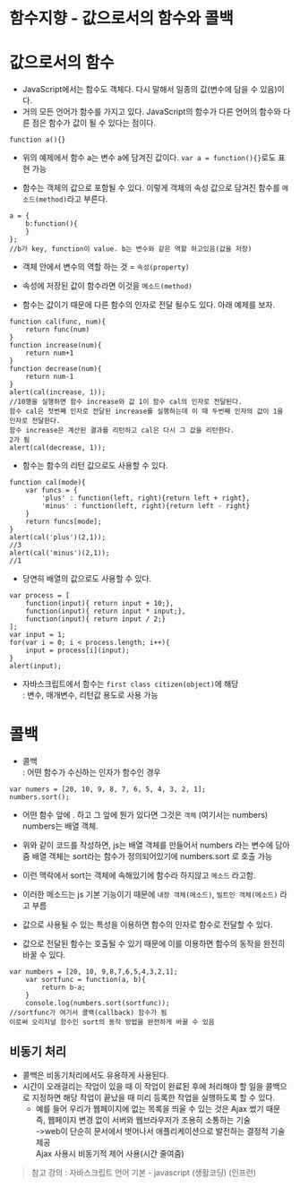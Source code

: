 함수지향 - 값으로서의 함수와 콜백
=================================

# 값으로서의 함수
* JavaScript에서는 함수도 객체다. 다시 말해서 일종의 값(변수에 담을 수 있음)이다.
* 거의 모든 언어가 함수를 가지고 있다. JavaScript의 함수가 다른 언어의 함수와 다른 점은 함수가 값이 될 수 있다는 점이다.
```
function a(){}
```
* 위의 예제에서 함수 a는 변수 a에 담겨진 값이다.
```var a = function(){}```로도 표현 가능 

*  함수는 객체의 값으로 포함될 수 있다. 이렇게 객체의 속성 값으로 담겨진 함수를 ```메소드(method)```라고 부른다.
```
a = {
    b:function(){
    }
};
//b가 key, function이 value. b는 변수와 같은 역할 하고있음(값을 저장)
```

* 객체 안에서 변수의 역할 하는 것 = ```속성(property)```
* 속성에 저장된 값이 함수라면 이것을 ```메소드(method)```

* 함수는 값이기 때문에 다른 함수의 인자로 전달 될수도 있다. 아래 예제를 보자.
```
function cal(func, num){
    return func(num)
}
function increase(num){
    return num+1
}
function decrease(num){
    return num-1
}
alert(cal(increase, 1));
//10행을 실행하면 함수 increase와 값 1이 함수 cal의 인자로 전달된다.   
함수 cal은 첫번째 인자로 전달된 increase를 실행하는데 이 때 두번째 인자의 값이 1을 인자로 전달한다.   
함수 increase은 계산된 결과를 리턴하고 cal은 다시 그 값을 리턴한다.
2가 됨 
alert(cal(decrease, 1));
```

* 함수는 함수의 리턴 값으로도 사용할 수 있다.
```
function cal(mode){
    var funcs = {
        'plus' : function(left, right){return left + right},
        'minus' : function(left, right){return left - right}
    }
    return funcs[mode];
}
alert(cal('plus')(2,1));
//3
alert(cal('minus')(2,1));
//1
```

* 당연히 배열의 값으로도 사용할 수 있다.
```
var process = [
    function(input){ return input + 10;},
    function(input){ return input * input;},
    function(input){ return input / 2;}
];
var input = 1;
for(var i = 0; i < process.length; i++){
    input = process[i](input);
}
alert(input);
```

* 자바스크립트에서 함수는 ```first class citizen(object)```에 해당   
: 변수, 매개변수, 리턴값 용도로 사용 가능

# 콜백
* 콜백   
: 어떤 함수가 수신하는 인자가 함수인 경우
```
var numers = [20, 10, 9, 8, 7, 6, 5, 4, 3, 2, 1];
numbers.sort();
```
* 어떤 함수 앞에 . 하고 그 앞에 뭔가 있다면 그것은 ```객체``` (여기서는 numbers) numbers는 배열 객체.
* 위와 같이 코드를 작성하면, js는 배열 객체를 만들어서 numbers 라는 변수에 담아줌
배열 객체는 sort라는 함수가 정의되어있기에 numbers.sort 로 호출 가능   
* 이런 맥락에서 sort는 객체에 속해있기에 함수라 하지않고 ```메소드``` 라고함.
* 이러한 메소드는 js 기본 기능이기 때문에 ```내장 객체(메소드)```, ```빌트인 객체(메소드)``` 라고 부름

* 값으로 사용될 수 있는 특성을 이용하면 함수의 인자로 함수로 전달할 수 있다.
* 값으로 전달된 함수는 호출될 수 있기 때문에 이를 이용하면 함수의 동작을 완전히 바꿀 수 있다.
```
var numbers = [20, 10, 9,8,7,6,5,4,3,2,1];
    var sortfunc = function(a, b){
        return b-a;
    }
    console.log(numbers.sort(sortfunc));
//sortfunc가 여기서 콜백(callback) 함수가 됨
이로써 오리지널 함수인 sort의 동작 방법을 완전하게 바꿀 수 있음
```

## 비동기 처리
* 콜백은 비동기처리에서도 유용하게 사용된다.
* 시간이 오래걸리는 작업이 있을 때 이 작업이 완료된 후에 처리해야 할 일을 콜백으로 지정하면 해당 작업이 끝났을 때 미리 등록한 작업을 실행하도록 할 수 있다.
  * 예를 들어 우리가 웹페이지에 없는 목록을 띄울 수 있는 것은 Ajax 썼기 때문   
즉, 웹페이지 변경 없이 서버와 웹브라우저가 조용히 소통하는 기술   
->web이 단순히 문서에서 벗어나서 애플리케이션으로 발전하는 결정적 기술 제공   
Ajax 사용시 비동기적 제어 사용(시간 줄여줌)   

> 참고 강의 : 자바스크립트 언어 기본 - javascript (생활코딩) (인프런)
